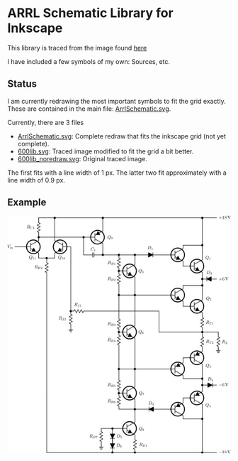 # ARRL Schematic Library for Inkscape
This library is traced from the image found [here](http://neazoi.com/arrlschem.htm "How to draw ARRL-style schematics by SV3ORA")

I have included a few symbols of my own: Sources, etc.

## Status
I am currently redrawing the most important symbols to fit the grid exactly. These are contained in the main file: [ArrlSchematic.svg](ArrlSchematic.svg).

Currently, there are 3 files
- [ArrlSchematic.svg](ArrlSchematic.svg): Complete redraw that fits the inkscape grid (not yet complete).
- [600lib.svg](600lib.svg): Traced image modified to fit the grid a bit better.
- [600lib_noredraw.svg](600lib_noredraw.svg): Original traced image.

The first fits with a line width of 1 px. The latter two fit approximately with a line width of 0.9 px.


## Example
![Amplifier](img/amplifier.jpg)
